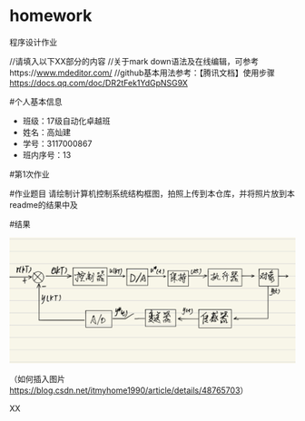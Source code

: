 # homework
程序设计作业

//请填入以下XX部分的内容
//关于mark down语法及在线编辑，可参考https://www.mdeditor.com/
//github基本用法参考：【腾讯文档】使用步骤
https://docs.qq.com/doc/DR2tFek1YdGpNSG9X

#个人基本信息

  - 班级：17级自动化卓越班
  - 姓名：高灿建
  - 学号：3117000867
  - 班内序号：13

#第1次作业

#作业题目
请绘制计算机控制系统结构框图，拍照上传到本仓库，并将照片放到本readme的结果中及

#结果

![](https://github.com/Gaogao-G/first/blob/master/new/picture.png)

（如何插入图片<https://blog.csdn.net/itmyhome1990/article/details/48765703>）

XX
